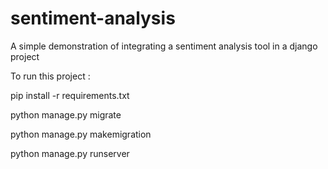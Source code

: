# sentiment-analysis
A simple demonstration of integrating a sentiment analysis tool in a django project

To run this project : 

pip install -r requirements.txt

python manage.py migrate 

python manage.py makemigration 

python manage.py runserver 
